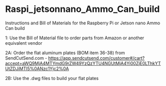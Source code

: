 # Raspi_jetsonnano_Ammo_Can_build
Instructions and Bill of Materials for the Raspberry Pi or Jetson nano Ammo Can build

1:  Use the Bill of Material file to order parts from Amazon or another equivalent vendor

2A: Order the flat aluminum plates (BOM item 36-38) from SendCutSend.com  - https://app.sendcutsend.com/customer#/cart?accept=aWQ9MjA4MTYmdG9rZW49YzQzYTU4NGUtMjA4Yi00ZjE0LThkYTUtZDJiMTI5%0ANzc1Yjc2%0A

2B: Use the .dwg files to build your flat plates


